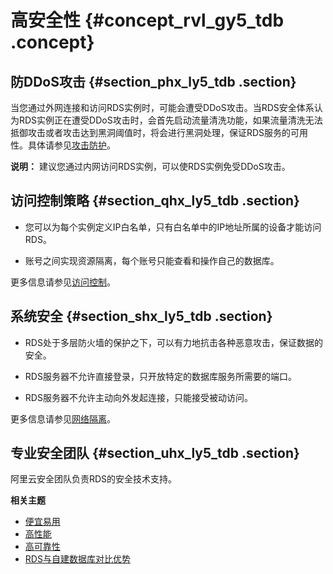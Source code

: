 # 高安全性 {#concept_rvl_gy5_tdb .concept}

## 防DDoS攻击 {#section_phx_ly5_tdb .section}

当您通过外网连接和访问RDS实例时，可能会遭受DDoS攻击。当RDS安全体系认为RDS实例正在遭受DDoS攻击时，会首先启动流量清洗功能，如果流量清洗无法抵御攻击或者攻击达到黑洞阈值时，将会进行黑洞处理，保证RDS服务的可用性。具体请参见[攻击防护](../../../../intl.zh-CN/安全白皮书/产品安全方案/攻击防护.md)。

**说明：** 建议您通过内网访问RDS实例，可以使RDS实例免受DDoS攻击。

## 访问控制策略 {#section_qhx_ly5_tdb .section}

-   您可以为每个实例定义IP白名单，只有白名单中的IP地址所属的设备才能访问RDS。

-   账号之间实现资源隔离，每个账号只能查看和操作自己的数据库。


更多信息请参见[访问控制](https://www.alibabacloud.com/help/doc-detail/53617.htm)。

## 系统安全 {#section_shx_ly5_tdb .section}

-   RDS处于多层防火墙的保护之下，可以有力地抗击各种恶意攻击，保证数据的安全。

-   RDS服务器不允许直接登录，只开放特定的数据库服务所需要的端口。

-   RDS服务器不允许主动向外发起连接，只能接受被动访问。


更多信息请参见[网络隔离](https://www.alibabacloud.com/help/doc-detail/53618.htm)。

## 专业安全团队 {#section_uhx_ly5_tdb .section}

阿里云安全团队负责RDS的安全技术支持。

**相关主题**

-   [便宜易用](intl.zh-CN/产品简介/产品优势/便宜易用.md#)
-   [高性能](intl.zh-CN/产品简介/产品优势/高性能.md#)
-   [高可靠性](intl.zh-CN/产品简介/产品优势/高可靠性.md#)
-   [RDS与自建数据库对比优势](intl.zh-CN/产品简介/产品优势/RDS与自建数据库对比优势.md#)

